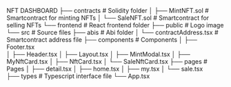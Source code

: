 NFT DASHBOARD
├── contracts                               # Solidity folder
│   ├── MintNFT.sol                         # Smartcontract for minting NFTs
│   └── SaleNFT.sol                         # Smartcontract for selling NFTs
└── frontend                                # React frontend folder
    ├── public                              # Logo image
    └── src                                 # Source files
        ├── abis                            # Abi folder
        │   └── contractAddress.tsx         # Smartcontract address file
        ├── components                      # Components
        │   ├── Footer.tsx                
        │   ├── Header.tsx
        │   ├── Layout.tsx
        │   ├── MintModal.tsx
        │   ├── MyNftCard.tsx
        │   ├── NftCard.tsx
        │   └── SaleNftCard.tsx
        ├── pages                           # Pages
        │   ├── detail.tsx
        │   ├── home.tsx
        │   ├── my.tsx
        │   └── sale.tsx     
        ├── types                           # Typescript interface file
        └── App.tsx         
